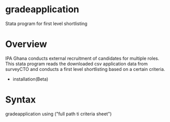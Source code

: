 # gradeapplication
Stata program for first level shortlisting

# Overview

IPA Ghana conducts external recruitment of candidates for multiple roles. This stata program reads the downloaded csv application data from surveyCTO and conducts a first level shortlisting based on a certain criteria.


* installation(Beta)

# Syntax

gradeapplication using ("full path ti criteria sheet")




